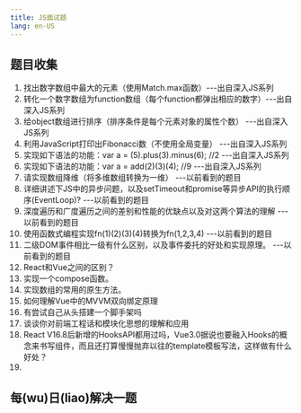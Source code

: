 ```yaml
---
title: JS面试题
lang: en-US
---
```

## 题目收集
1. 找出数字数组中最大的元素（使用Match.max函数）---出自深入JS系列
2. 转化一个数字数组为function数组（每个function都弹出相应的数字）---出自深入JS系列
3. 给object数组进行排序（排序条件是每个元素对象的属性个数） ---出自深入JS系列
4. 利用JavaScript打印出Fibonacci数（不使用全局变量）  ---出自深入JS系列
5. 实现如下语法的功能：var a = (5).plus(3).minus(6); //2   ---出自深入JS系列
6. 实现如下语法的功能：var a = add(2)(3)(4); //9   ---出自深入JS系列
7. 请实现数组降维（将多维数组转换为一维） ---以前看到的题目
8. 详细讲述下JS中的异步问题，以及setTimeout和promise等异步API的执行顺序(EventLoop)? ---以前看到的题目
9. 深度遍历和广度遍历之间的差别和性能的优缺点以及对这两个算法的理解 ---以前看到的题目
10. 使用函数式编程实现fn(1)(2)(3)(4)转换为fn(1,2,3,4) ---以前看到的题目
11. 二级DOM事件相比一级有什么区别，以及事件委托的好处和实现原理。 ---以前看到的题目
12. React和Vue之间的区别？
13. 实现一个compose函数。
14. 实现数组的常用的原生方法。
15. 如何理解Vue中的MVVM双向绑定原理
16. 有尝试自己从头搭建一个脚手架吗
17. 谈谈你对前端工程话和模块化思想的理解和应用
18. React V16.8后新增的HooksAPI都用过吗，Vue3.0据说也要融入Hooks的概念来书写组件，而且还打算慢慢抛弃以往的template模板写法，这样做有什么好处？
19. 


## 每(wu)日(liao)解决一题
